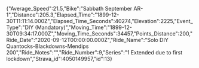 {"Average_Speed":21.5,"Bike":"Sabbath September AR-1","Distance":205.3,"Elapsed_Time":"1899-12-30T11:11:14.000Z","Elapsed_Time_Seconds":40274,"Elevation":2225,"Event_Type":"DIY (Mandatory)","Moving_Time":"1899-12-30T09:34:17.000Z","Moving_Time_Seconds":34457,"Points_Distance":200,"Ride_Date":"2020-09-12T00:00:00.000Z","Ride_Name":"Solo DIY Quantocks-Blackdowns-Mendips 200","Ride_Notes":"","Ride_Number":9,"Series":"1 Extended due to first lockdown","Strava_id":4050149957,"id":13}